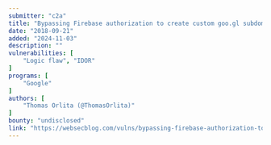 ```yaml
---
submitter: "c2a"
title: "Bypassing Firebase authorization to create custom goo.gl subdomains"
date: "2018-09-21"
added: "2024-11-03"
description: ""
vulnerabilities: [
    "Logic flaw", "IDOR"
]
programs: [
    "Google"
]
authors: [
    "Thomas Orlita (@ThomasOrlita)"
]
bounty: "undisclosed"
link: "https://websecblog.com/vulns/bypassing-firebase-authorization-to-create-custom-goo-gl-subdomains/"
---
```




